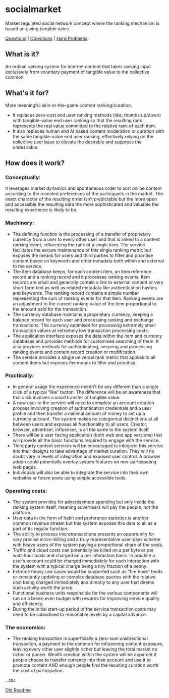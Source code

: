# socialmarket
Market regulated social network concept where the ranking mechanism is based on giving tangible value.


[Questions](https://github.com/exfinium/socialmarket/blob/master/questions.md) | [Objections](https://github.com/exfinium/socialmarket/blob/master/objections.md) | [Hard Problems](https://github.com/exfinium/socialmarket/blob/master/hardProblems.md)

## What is it?
An ordinal ranking system for internet content that takes ranking input exclusively from voluntary payment of tangible value to the collective common.
## What's it for?
More meaningful skin-in-the-game content ranking/curation.
*	It replaces zero-cost end user ranking methods (like, thumbs up/down) with tangible-value end user ranking so that the resulting rank represents the real value committed to the relative rank of each item.
*	It also replaces human and AI based content moderation or curation with the same tangible-value end user ranking, effectively relying on the collective user base to elevate the desirable and suppress the undesirable.
## How does it work?

### Conceptually:
It leverages market dynamics and spontaneous order to sort online content according to the revealed preferences of the participants in the market.  The exact character of the resulting order isn’t predictable but the more open and accessible the resulting data the more sophisticated and valuable the resulting experience is likely to be.

### Machinery:  
*	The defining function is the processing of a transfer of proprietary currency from a user to every other user and that is linked to a content ranking event, influencing the rank of a single item. The service facilitates the secure maintenance of this single ranking metric but exposes the means for users and third parties to filter and prioritise content based on keywords and other metadata both within and external to the service.
*	The item database keeps, for each content item, an item reference record and a ranking record and it processes ranking events.  Item records are small and generally contain a link to external content or very short form text as well as related metadata like authentication hashes and keywords. The ranking record contains a simple number representing the sum of ranking events for that item. Ranking events are an adjustment to the current ranking value of the item proportional to the amount paid for the transaction.
*	The currency database maintains a proprietary currency, keeping a balance record for each user and processing ranking and exchange transactions.  The currency optimised for processing extremely small transaction values at extremely low transaction processing costs.
*	The application interface exposes the data within the item and currency databases and provides methods for customised searching of them.  It also provides methods for authenticating, securing and processing ranking events and content record creation or modification.
*	The service provides a single universal rank metric that applies to all content items but exposes the means to filter and prioritise
### Practically:
*	In general usage the experience needn’t be any different than a single click of a typical “like” button.  The difference will be an awareness that that click involves a small transfer of tangible value.
*	A new user to the service will need to complete an account creation process involving creation of authentication credentials and a user profile and then transfer a minimal amount of money to set up a currency account.  The system makes no categorical distinctions at all between users and exposes all functionality to all users. Creator, browser, advertiser, influencer, is all the same to the system itself.
*	There will be a user facing application (both web and app versions) that will provide all the basic functions required to engage with the service.
*	Third party content services will be encouraged to integrate this service into their designs to take advantage of market curation.  They will no doubt vary in levels of integration and exposed user control.  A browser addon could potentially overlay system features on non-participating web pages.
*	Individuals will also be able to integrate the service into their own websites or forum posts using simple accessible tools.
### Operating costs:
*	The system provides for advertisement spending but only inside the ranking system itself, meaning advertisers will pay the people, not the platform.
*	User data in the form of habit and preference statistics is another common revenue stream but this system exposes this data to all as a part of its regular function.
*	The ability to process microtransactions presents an opportunity for very precise micro-billing and a truly representative user-pays scheme with heavy users of the system paying a proportional share of the costs.
*	Traffic and cloud costs can potentially be billed on a per byte or per watt-hour basis and charged on a per interaction basis.  In practice a user’s account could be charged immediately for each interaction with the system with a typical charge being a tiny fraction of a penny.
*	Extreme heavy use cases would be supported such as “fire hose” feeds or constantly updating or complex database queries with the relative cost being charged immediately and directly to any user that deems such activity worth the price.
*	Functional business units responsible for the various components will run on a break-even budget with rewards for improving service quality and efficiency.
*	During the initial start-up period of the service transaction costs may need to be subsidised to reasonable levels by a capital advance.
### The economics: 
*	The ranking transaction is superficially a zero-sum unidirectional transaction, a payment to the common for influencing content exposure, leaving every other user slightly richer but leaving the total market no richer or poorer.  Wealth creation within the system will be apparent if people choose to transfer currency into their account and use it to promote content AND enough people find the resulting curation worth the cost of participation.

...tbc

[Old Readme](https://github.com/exfinium/socialmarket/blob/master/README_old.md)
